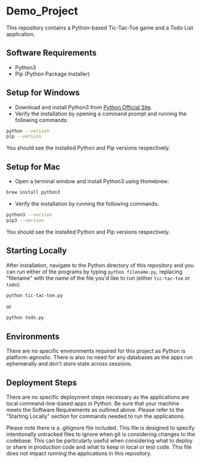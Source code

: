 # Demo_Project

This repository contains a Python-based Tic-Tac-Toe game and a Todo List application.

## Software Requirements

- Python3
- Pip (Python Package Installer)

## Setup for Windows

- Download and install Python3 from [Python Official Site](https://www.python.org/downloads/).
- Verify the installation by opening a command prompt and running the following commands:

```bash
python --version
pip --version
```
You should see the installed Python and Pip versions respectively.

## Setup for Mac

- Open a terminal window and install Python3 using Homebrew:

```bash
brew install python3
```
- Verify the installation by running the following commands:

```bash
python3 --version
pip3 --version
```
You should see the installed Python and Pip versions respectively.

## Starting Locally

After installation, navigate to the Python directory of this repository and you can run either of the programs by typing `python filename.py`, replacing "filename" with the name of the file you'd like to run (either `tic-tac-toe` or `todo`):

```bash
python tic-tac-toe.py
```
or

```bash
python todo.py
```
## Environments

There are no specific environments required for this project as Python is platform-agnostic. There is also no need for any databases as the apps run ephemerally and don't store state across sessions.

## Deployment Steps

There are no specific deployment steps necessary as the applications are local command-line-based apps in Python. Be sure that your machine meets the Software Requirements as outlined above. Please refer to the "Starting Locally" section for commands needed to run the applications.

Please note there is a .gitignore file included. This file is designed to specify intentionally untracked files to ignore when git is considering changes to the codebase. This can be particularly useful when considering what to deploy or share in production code and what to keep in local or test code. This file does not impact running the applications in this repository.